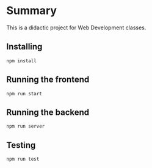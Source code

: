 # Summary

This is a didactic project for Web Development classes.

## Installing

```
npm install
```

## Running the frontend

```
npm run start
```

## Running the backend

```
npm run server
```

## Testing

```
npm run test
```